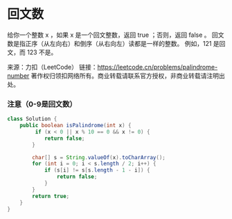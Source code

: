 # 回文数

给你一个整数 x ，如果 x 是一个回文整数，返回 true ；否则，返回 false 。
回文数是指正序（从左向右）和倒序（从右向左）读都是一样的整数。
例如，121 是回文，而 123 不是。

来源：力扣（LeetCode）
链接：https://leetcode.cn/problems/palindrome-number
著作权归领扣网络所有。商业转载请联系官方授权，非商业转载请注明出处。

### 注意（0-9是回文数）

```java
class Solution {
    public boolean isPalindrome(int x) {
         if (x < 0 || x % 10 == 0 && x != 0) {
            return false;
        }

        char[] s = String.valueOf(x).toCharArray();
        for (int i = 0; i < s.length / 2; i++) {
            if (s[i] != s[s.length - 1 - i]) {
                return false;
            }
        }
        return true;
    }
}
```